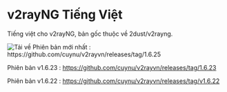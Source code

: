 # v2rayNG Tiếng Việt
Tiếng việt cho v2rayNG, bản gốc thuộc về 2dust/v2rayng.

<img src="https://hitcounter.pythonanywhere.com/count/tag.svg?url=https%3A%2F%2Fgithub.com%2Fcuynu%2Fv2rayvn" alt="Tải về">
Phiên bản mới nhất : https://github.com/cuynu/v2rayvn/releases/tag/1.6.25

Phiên bản v1.6.23 : https://github.com/cuynu/v2rayvn/releases/tag/1.6.23


Phiên bản v1.6.22 : https://github.com/cuynu/v2rayvn/releases/tag/v1.6.22

 
